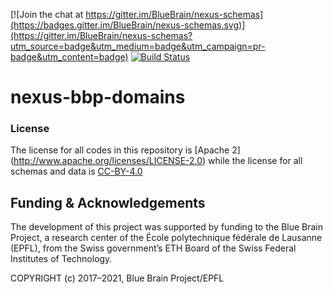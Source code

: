 [![Join the chat at https://gitter.im/BlueBrain/nexus-schemas](https://badges.gitter.im/BlueBrain/nexus-schemas.svg)](https://gitter.im/BlueBrain/nexus-schemas?utm_source=badge&utm_medium=badge&utm_campaign=pr-badge&utm_content=badge)
[![Build Status](https://bbpcode.epfl.ch/ci/buildStatus/icon?job=nexus.sbt.nexus-bbp-domains)](https://bbpcode.epfl.ch/ci/job/nexus.sbt.nexus-bbp-domains)

# nexus-bbp-domains


### License

The license for all codes in this repository is [Apache 2] (http://www.apache.org/licenses/LICENSE-2.0) while the license for all schemas and data is [CC-BY-4.0](https://github.com/BlueBrain/nexus-bbp-domains/blob/master/modules/bbp-atlas/src/main/resources/LICENSE)

Funding & Acknowledgements
--------------------------

The development of this project was supported by funding to the Blue Brain Project, a research center of the École polytechnique fédérale de Lausanne (EPFL), from the Swiss government’s ETH Board of the Swiss Federal Institutes of Technology.

COPYRIGHT (c) 2017–2021, Blue Brain Project/EPFL
